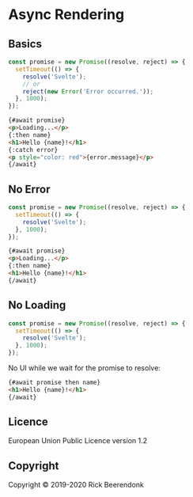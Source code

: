 # Async Rendering

## Basics

```js
const promise = new Promise((resolve, reject) => {
  setTimeout(() => {
    resolve('Svelte');
    // or
    reject(new Error('Error occurred.'));
  }, 1000);
});
```

```html
{#await promise}
<p>Loading...</p>
{:then name}
<h1>Hello {name}!</h1>
{:catch error}
<p style="color: red">{error.message}</p>
{/await}
```

## No Error

```js
const promise = new Promise((resolve, reject) => {
  setTimeout(() => {
    resolve('Svelte');
  }, 1000);
});
```

```html
{#await promise}
<p>Loading...</p>
{:then name}
<h1>Hello {name}!</h1>
{/await}
```

## No Loading

```js
const promise = new Promise((resolve, reject) => {
  setTimeout(() => {
    resolve('Svelte');
  }, 1000);
});
```

No UI while we wait for the promise to resolve:

```html
{#await promise then name}
<h1>Hello {name}!</h1>
{/await}
```

## Licence

European Union Public Licence version 1.2

## Copyright

Copyright © 2019-2020 Rick Beerendonk

